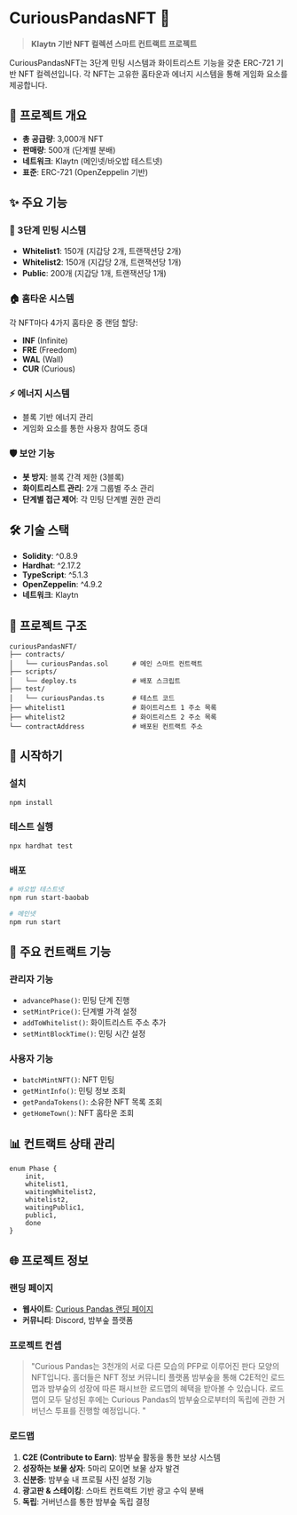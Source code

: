 # CuriousPandasNFT 🐼

> **Klaytn 기반 NFT 컬렉션 스마트 컨트랙트 프로젝트**

CuriousPandasNFT는 3단계 민팅 시스템과 화이트리스트 기능을 갖춘 ERC-721 기반 NFT 컬렉션입니다. 각 NFT는 고유한 홈타운과 에너지 시스템을 통해 게임화 요소를 제공합니다.

## 🚀 프로젝트 개요

- **총 공급량**: 3,000개 NFT
- **판매량**: 500개 (단계별 분배)
- **네트워크**: Klaytn (메인넷/바오밥 테스트넷)
- **표준**: ERC-721 (OpenZeppelin 기반)

## ✨ 주요 기능

### 🎯 3단계 민팅 시스템
- **Whitelist1**: 150개 (지갑당 2개, 트랜잭션당 2개)
- **Whitelist2**: 150개 (지갑당 2개, 트랜잭션당 1개)
- **Public**: 200개 (지갑당 1개, 트랜잭션당 1개)

### 🏠 홈타운 시스템
각 NFT마다 4가지 홈타운 중 랜덤 할당:
- **INF** (Infinite)
- **FRE** (Freedom)
- **WAL** (Wall)
- **CUR** (Curious)

### ⚡ 에너지 시스템
- 블록 기반 에너지 관리
- 게임화 요소를 통한 사용자 참여도 증대

### 🛡️ 보안 기능
- **봇 방지**: 블록 간격 제한 (3블록)
- **화이트리스트 관리**: 2개 그룹별 주소 관리
- **단계별 접근 제어**: 각 민팅 단계별 권한 관리

## 🛠️ 기술 스택

- **Solidity**: ^0.8.9
- **Hardhat**: ^2.17.2
- **TypeScript**: ^5.1.3
- **OpenZeppelin**: ^4.9.2
- **네트워크**: Klaytn

## 📁 프로젝트 구조

```
curiousPandasNFT/
├── contracts/
│   └── curiousPandas.sol      # 메인 스마트 컨트랙트
├── scripts/
│   └── deploy.ts              # 배포 스크립트
├── test/
│   └── curiousPandas.ts       # 테스트 코드
├── whitelist1                 # 화이트리스트 1 주소 목록
├── whitelist2                 # 화이트리스트 2 주소 목록
└── contractAddress            # 배포된 컨트랙트 주소
```

## 🚀 시작하기

### 설치
```bash
npm install
```

### 테스트 실행
```bash
npx hardhat test
```

### 배포
```bash
# 바오밥 테스트넷
npm run start-baobab

# 메인넷
npm run start
```

## 🔧 주요 컨트랙트 기능

### 관리자 기능
- `advancePhase()`: 민팅 단계 진행
- `setMintPrice()`: 단계별 가격 설정
- `addToWhitelist()`: 화이트리스트 주소 추가
- `setMintBlockTime()`: 민팅 시간 설정

### 사용자 기능
- `batchMintNFT()`: NFT 민팅
- `getMintInfo()`: 민팅 정보 조회
- `getPandaTokens()`: 소유한 NFT 목록 조회
- `getHomeTown()`: NFT 홈타운 조회

## 📊 컨트랙트 상태 관리

```solidity
enum Phase { 
    init, 
    whitelist1, 
    waitingWhitelist2, 
    whitelist2, 
    waitingPublic1, 
    public1, 
    done 
}
```

## 🌐 프로젝트 정보

### 랜딩 페이지
- **웹사이트**: [Curious Pandas 랜딩 페이지](https://kkad.creatorlink.net/)
- **커뮤니티**: Discord, 밤부숲 플랫폼

### 프로젝트 컨셉
> "Curious Pandas는 3천개의 서로 다른 모습의 PFP로 이루어진 판다 모양의 NFT입니다. 홀더들은 NFT 정보 커뮤니티 플랫폼 밤부숲을 통해 C2E적인 로드맵과 밤부숲의 성장에 따른 패시브한 로드맵의 혜택을 받아볼 수 있습니다. 로드맵이 모두 달성된 후에는 Curious Pandas의 밤부숲으로부터의 독립에 관한 거버넌스 투표를 진행할 예정입니다. 
"

### 로드맵
1. **C2E (Contribute to Earn)**: 밤부숲 활동을 통한 보상 시스템
2. **성장하는 보물 상자**: 5마리 모이면 보물 상자 발견
3. **신분증**: 밤부숲 내 프로필 사진 설정 기능
4. **광고판 & 스테이킹**: 스마트 컨트랙트 기반 광고 수익 분배
5. **독립**: 거버넌스를 통한 밤부숲 독립 결정



